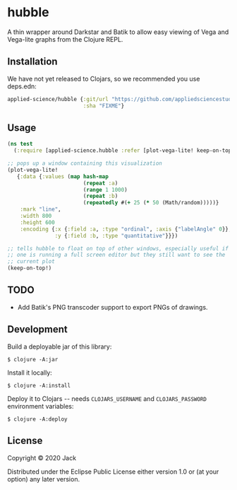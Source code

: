 # hubble

A thin wrapper around Darkstar and Batik to allow easy viewing of Vega
and Vega-lite graphs from the Clojure REPL.

## Installation

We have not yet released to Clojars, so we recommended you use deps.edn:

``` clojure
applied-science/hubble {:git/url "https://github.com/appliedsciencestudio/hubble/"
                        :sha "FIXME"}
```

## Usage

``` clojure
(ns test
  (:require [applied-science.hubble :refer [plot-vega-lite! keep-on-top!]))

;; pops up a window containing this visualization
(plot-vega-lite!
   {:data {:values (map hash-map
                        (repeat :a)
                        (range 1 1000)
                        (repeat :b)
                        (repeatedly #(+ 25 (* 50 (Math/random)))))}
    :mark "line",
    :width 800
    :height 600
    :encoding {:x {:field :a, :type "ordinal", :axis {"labelAngle" 0}},
               :y {:field :b, :type "quantitative"}}})

;; tells hubble to float on top of other windows, especially useful if
;; one is running a full screen editor but they still want to see the
;; current plot
(keep-on-top!)
```

## TODO

* Add Batik's PNG transcoder support to export PNGs of drawings.

## Development 

Build a deployable jar of this library:

    $ clojure -A:jar

Install it locally:

    $ clojure -A:install

Deploy it to Clojars -- needs `CLOJARS_USERNAME` and `CLOJARS_PASSWORD` environment variables:

    $ clojure -A:deploy

## License

Copyright © 2020 Jack

Distributed under the Eclipse Public License either version 1.0 or (at
your option) any later version.
